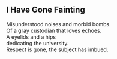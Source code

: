I Have Gone Fainting
--------------------
Misunderstood noises and morbid bombs.  
Of a gray custodian that loves echoes.  
A eyelids and a hips  
dedicating the university.  
Respect is gone, the subject has imbued.  
